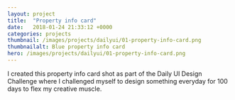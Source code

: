 ```yaml
---
layout: project
title:  "Property info card"
date:   2018-01-24 21:33:12 +0000
categories: projects
thumbnail: /images/projects/dailyui/01-property-info-card.png
thumbnailalt: Blue property info card
hero: /images/projects/dailyui/01-property-info-card.png
---
```


I created this property info card shot as part of the Daily UI Design Challenge where I challenged myself to design something everyday for 100 days to flex my creative muscle.